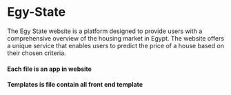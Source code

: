 # Egy-State
The Egy State website is a platform designed to provide users with a comprehensive overview of the housing market in Egypt. The website offers a unique service that enables users to predict the price of a house based on their chosen criteria.
#### Each file is an app in website 
#### Templates is file contain all front end template
